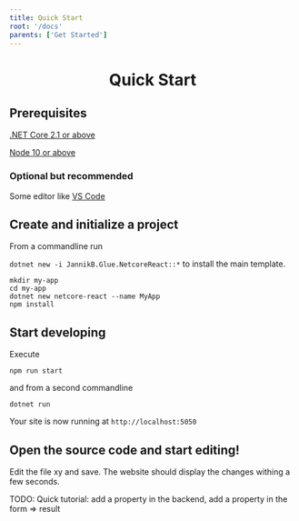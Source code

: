 ```yaml
---
title: Quick Start
root: '/docs'
parents: ['Get Started']
---
```


<h1 align="center">
  Quick Start
</h1>

## Prerequisites

[.NET Core 2.1 or above](https://dotnet.microsoft.com/download/dotnet-core/2.1)

[Node 10 or above](https://nodejs.org/en/download/)

### Optional but recommended

Some editor like [VS Code](https://code.visualstudio.com/)

## Create and initialize a project

From a commandline run

`dotnet new -i JannikB.Glue.NetcoreReact::*` to install the main template.

```
mkdir my-app
cd my-app
dotnet new netcore-react --name MyApp
npm install
```

## Start developing

Execute

`npm run start`

and from a second commandline

`dotnet run`

Your site is now running at `http://localhost:5050`

## Open the source code and start editing!

Edit the file xy and save. The website should display the changes withing a few seconds.

TODO: Quick tutorial: add a property in the backend, add a property in the form => result
